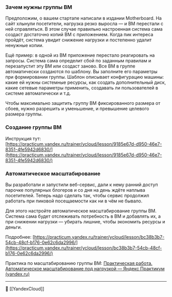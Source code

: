 ### Зачем нужны группы ВМ

Предположим, о вашем стартапе написали в издании Motherboard. На сайт хлынули посетители, нагрузка резко выросла — и ВМ перестали с ней справляться. В этом случае правильно настроенная система сама создаст достаточно копий ВМ с приложением. Когда пик интереса пройдёт, система увидит снижение нагрузки и постепенно удалит ненужные копии.

Ещё пример: в одной из ВМ приложение перестало реагировать на запросы. Система сама определит сбой по заданным правилам и перезапустит эту ВМ или создаст заново. Все ВМ в группе автоматически создаются по шаблону. Вы заполните его параметры при формировании группы. Шаблон описывает конфигурацию машины: какие ей нужны системные ресурсы, как создать дополнительный диск, какие сетевые параметры применить, создавать ли пользователей в системе автоматически и т.д.

Чтобы максимально защитить группу ВМ фиксированного размера от сбоев, нужно разрешить и уменьшение, и превышение целевого размера группы.

### Создание группы ВМ

Инструкция тут: [https://practicum.yandex.ru/trainer/ycloud/lesson/9185e67d-d950-46e7-8351-4fe5942d6830/](https://practicum.yandex.ru/trainer/ycloud/lesson/9185e67d-d950-46e7-8351-4fe5942d6830/)

### Автоматическое масштабирование

Вы разработали и запустили веб-сервис, дали к нему ранний доступ парочке популярных блогеров и со дня на день ждёте наплыва посетителей. Теперь надо сделать так, чтобы сервис продолжил работать при пиковой посещаемости как ни в чём не бывало.

Для этого настройте автоматическое масштабирование группы ВМ. Система сама будет отслеживать потребность в ВМ и добавлять их, а при снижении нагрузки — убирать лишние, чтобы экономить ресурсы и деньги.

Подробнее: [https://practicum.yandex.ru/trainer/ycloud/lesson/bc38b3b7-54cb-48cf-b176-0e62c6da2996/](https://practicum.yandex.ru/trainer/ycloud/lesson/bc38b3b7-54cb-48cf-b176-0e62c6da2996/)

Практика по масштабированию группы ВМ: [Практическая работа. Автоматическое масштабирование под нагрузкой — Яндекс Практикум (yandex.ru)](https://practicum.yandex.ru/trainer/ycloud/lesson/105e288d-01c5-41da-a240-82719f7523b6/)



----
📂 [[YandexCloud]]